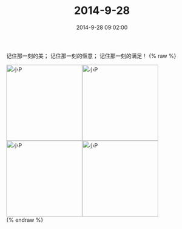﻿---
title: 2014-9-28
date: 2014-9-28 09:02:00
tags:
categories: 妈妈
---
记住那一刻的美；
记住那一刻的惬意；
记住那一刻的满足！
{% raw %}
<div style="width:500 px">
<div style="float:left; width:100 px"><img src="/2014-9-28/微信图片_20171010182652.jpg" width="200" alt="小P"></div>
<div style="float:left; width:100 px"><img src="/2014-9-28/微信图片_20171010182713.jpg" width="200" alt="小P"></div>
<div style="float:left; width:100 px"><img src="/2014-9-28/微信图片_20171010182730.jpg" width="200" alt="小P"></div>
<div style="float:left; width:100 px"><img src="/2014-9-28/微信图片_20171010182741.jpg" width="200" alt="小P"></div>
<div style="clear:both"></div>
</div>
{% endraw %}
